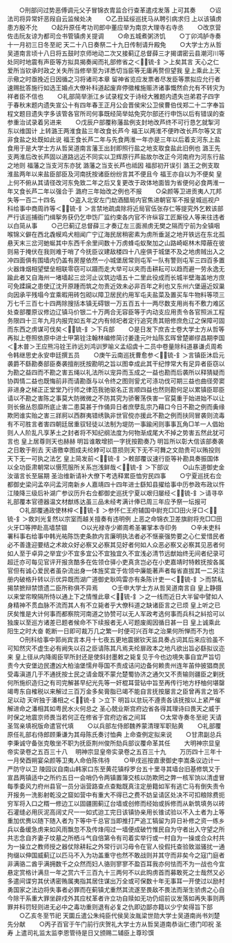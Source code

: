 <!-- { "loadSidebar": true } -->
　　○刑部问过势恶傅调元父子冒锦衣胄监合行查革遣戍发落  上可其奏
　　○诏法司将异常奸恶叚自云监候处决
　　○乙丑延绥巡抚马从聘引病求归  上以该镇虏患方殷不允
　　○起升原任考功司郎中董应举为南京大理寺右寺丞
　　○改京营佐击阮友谅为都司佥书管镇虏关提调
　　○命五城煮粥济饥
　　○丁卯鸿胪寺奏十一月初三日冬至祀  天二十八日奏祭二十九日传制请升殿免
　　○大学士方从哲吴道南言顷十八日将五鼓时京师地动二次又接蓟辽总督薛三才揭谓密云县潮河川等处同时地震有声臣等方拟具揭奏闻而礼部修省之＜锍-釒＞上矣其言  天心之仁爱所当钦承时政之关失所当修举至为详悉切当臣等无庸再赘但望我  皇上乘此上天示儆之时亟挽近日因循之习将诸司本章  留神省览应发票者尽发臣等票拟应允行者速赐批答施行如选王婚点大僚补科道起废弃停徵榷施赈济诸事慨然俞允有不转灾为祥者臣不信也
　　○礼部简举浙江乡试录程文于诗经大雅题内遗失岂弟君子四字于春秋末题内遗失宣公十有四年春王正月公会晋侯宋公卫侯曹伯伐郑二十二字奉旨程文题目遗失字多该管各官所司何事既经简举姑免究尔部还行申饬以后有错误的查参重治试录着另进来
　　○戊辰户部覆称藩盐例支封地改芦终不可行恳乞就掣河东以维国计  上转潞王两淮食盐三年改食长芦今  福王以两淮不便昨改长芦尔等又言非食盐之处既如此说  福王食长芦二年与先食两淮一年亦是三年以后着支河东上盐食用于是大学士方从哲吴道南言藩王出封即照行盐之地支取食盐此旧例也  潞王先支两淮后改长芦固以道路远近不同实以卫辉原行芦盐故尔改正今河南府为河东行盐之地则  福藩之当支河东亦犹  潞藩之当支长芦也祗因  福邸初开误引  潞王之例支取淮盐两年以来盐臣部臣及河南抚按诸臣纷纷言其不便且今  福王亦自以为不便矣  皇上何不俯从其请径改河东免致二年之后又复更改于政体地面皆为省便何必食两淮一年又食长芦二年以强合于  潞府三年始改之例也不报
　　○朵颜等卫进贡夷人兀邦失等一百二十四名
　　○盗入北安左门劫酒醋局内官焦进朝官军不报皇城巡视户科给事中商周祚等＜锍-釒＞言禁地疏虞除将近局官伍张存仁等提究外乞敕该部严行该巡捕衙门缉挐务获仍乞申饬厂监约束各内官不许纵容工匠厮役人等来往违者以白简从事
　　○己巳蓟辽总督薛三才奏辽左三面濒虏无樊之隔而宁前为全镇咽喉锦义僻在西北毳幙鸡犬相闻广宁辽海民居稍密素为虏所垂涎之地开铁远在东北孤悬天末三岔河虵蜒其中东西千余里间数十万虏蜂屯蚁聚加之山路崎岖林木障蔽在彼则易于掩伏在我则难于哨了今抚臣议建敌楼四十八座俱于城堡不及之地虏贼出入之冲四面俱有围墙内仍盖有房屋依然一小城堡居常则屯军一队有警则屯军三四百多置火器烽烟相望壁垒相联零窃可以蹑而走大举可以夹而击耕耘可以趋而避一劳永逸无踰此者又自海州一堵墙起三岔河止议筑边墙五十二里此役成而长城半壁海盖地方庶可免蹂躏之患使辽沈开原踵而筑之勿责近效未必非百年之利也又东州六堡逼近奴巢向因承平残塌今宜乘暇用砖包砌以障卫居民约用军屯夫盐菜及置买车牛物料等项三万七千三百七十四两除搜括本镇无碍银一万五百五十一两尽数支用尚有不敷力难区处查部覆原议修边辽镇马价银二十万两合无容臣等于内动支应用责令各官照派工程务限四十三年九月内报完如五年之内有倾圯者定行追究责其赔修庶危辽之保障可固而东西之虏谋可伐矣＜锍-釒＞下兵部
　　○是日发下庶吉士卷大学士方从哲等再拟上卷照依原中进士甲第铨注翰林编修简讨姜逢元叶灿陈玄晖曾楚卿缪昌期李国＜木普＞王应熊冯铨王祚远刘鸿训罗喻义孟绍虞十二员中卷量除科道暴谦贞周希令韩继思史永安申廷撰五员
　　○庚午云南巡抚曹愈参＜锍-釒＞言镇臣沐启元袭爵不繇勘奏部臣奏袭擅削抚按勘明之旨以图幸成此其干纪悖常大有足异者臣窃以为勘之益四而不勘之害五绳以礼法所以宠异而玉成之一益也勘而后袭所以释猜疑而协舆情二益也既悔前非而请勘亟与以令终之图则諐尤可涤功伐可期三益也曲径旁窦非进身之梯正正堂堂乃行师之律范我驰驱名正言顺四益也然则勘何足以累镇臣耶臣请以不勘之害陈之事莫大防微微之不防其究为骄奢荡佚害一官莫重于始进始不以让则长傲丛怨靡所底止害二患莫甚于作俑异日者庶孽乱宗乃藉口今日不勘之例而夤缘欺罔谁实贻之害三牂牁以西群夷错绣孰非世官傥亦援此不勘之例而扶同冒袭则流毒有不可胜言者害四朝廷居重驭轻徒以法制为堤防一事踰闲则事事瓦角□羊一人倡始则人人阶乱凡享茅土之封者将不知纪纲法度为何物渐成尾大不掉之势害五然此犹可言也  皇上居尊则天也赫赫  明旨谁敢增损一字抚按勘奏乃  明旨所以彰大信该部奏袭之日敢于削去  天语徼幸图成夫纶綍可以意损则天下无不可舞之文勋贵可以贿投则天下无一可执之法乞  皇上简发前＜锍-釒＞敕部覆议速行臣等补勘具奏振国体以全功臣肃朝常以慑荒服所关系岂浅鲜哉＜锍-釒＞下部议
　　○山东道御史金汝谐言长至届期  圣治维新请补大僚下考选释累臣恤穷民四事
　　○宁夏巡抚右佥都御史梁问孟卒问孟河南新乡人嘉靖四十四年进士繇知县擢给事中历参政布政以忤江陵降三级后补湖广参议历升右佥都御史巡抚宁夏以艰归屡经＜锍-釒＞请寻卒礼部覆本官德器温文材猷练达虽三品未经考满计俸已周三年应予祭一坛报可
　　○礼部覆通政使林梓＜锍-釒＞参怀仁王府辅国中尉充□□田火牙□＜锍-釒＞救刘光复然以宗室而越关擅奏有违明例  上恶之命锦衣卫差旗尉将充□□田火牙□等押赴高墙禁锢
　　○以光禄寺少卿周希圣署掌本寺印务
　　○辛未吏科署科事右给事中韩光祐陈饬吏条款内言廉明执法者必不惬豪强势要之心仁爱惜民者必不善逢迎要结之术故众好必察又必察其见好者何如人众恶必察又必察其见恶者何如人至于卓异之举宜少不宜多宜公不宜独宜久不宜浅必清节远猷始终无间者纪录可超迁亦可每见官评开报贪酷多在佐领仓驿小吏真贪岂必在小吏嘉靖时特敕抚按各属官但有诚心爱民者虽杂流出身一体旌奖宜于佐领中廉能著声者每省直拔其一二另注册内破格升转以示优异既而湖广道御史耿鸣雷亦有条陈计吏一＜锍-釒＞而禁私揭禁摭辩禁馈遗二臣所称俱不异焉
　　○壬申大学士方从哲吴道南言自  皇上静摄以来堂帘暌隔所恃以通上下之情惟此章＜锍-釒＞之一线而近日大半留中譬如人身精神不贯血脉不流而其人有不立毙者乎大僚科道之缺诸臣言之已烦  皇上听之已厌矣惟是大计何事而都察院河南道之协赞可以无人军政考选何事而兵科之紏拾可以独废以至巡方诸差已题者候命不下续报者无人可题废阁因循日甚一日  皇上诚乘此阳生之时大奋  乾断一日即可裁万几之繁一时便可兴百年之治果何所惮而不为也
　　○刑科给事中郭尚宾言本月十七夜五更地震据钦天监具奏占词其后来应验虽不可知然灾不虚生必有阙失以召之臣请陈其凡焉夫纶扉政本之地凡欲出旨必繇拟议迩来  皇上径从内降阁臣罕所封还是使斜封墨敕之毙复见于今也边境失事自宜严旨切责今大安堡边民遭凶大柏油堡懦弁辱国不责成诘问边备何赖贵州连年苖仲披猖商民受毒滇道几于不通抚按士民之请金既不蒙允楚蜀协济之通欠又不责输则疆臣之剿抚何所施织造归之有司完解甚早纪光先等一奸棍耳营钻中旨至再传行地方杼柚何堪罄竭粤东自榷税以来解过三百万金多矣膏脂已竭不能自言抚按屡言之臣曾再言之皆不足以动  天听独于潘相之＜锍-釒＞立下  明旨以怠玩不遵责各该抚按以上紧严催解进命之潘相其如粤民水火何总之  圣心兢业斯宫府边省各得其理诗曰畏天之威于时保之地震京师畏当若何正在修省于宫府边省之间耳
　　○太常寺奏冬至祀  天请  圣驾亲填祝版命遣官代填
　　○以兵部左侍郎魏养蒙清理军职贴黄
　　○礼部覆原任礼部右侍郎顾秉谦为其母陈氏奏讨恤典  上命查例定拟来说
　　○甘肃副总兵李秉诚守备张克敬坐不职为抚臣荆州俊所劾兵部议覆命革其任
　　大明神宗显皇帝实录卷之五百三十八
　明神宗显皇帝实录卷之五百三十九
　　万历四十三年十一月癸酉朔宴朵颜等卫夷人命伯陈伟待
　　○甲戌巡按直隶御史李嵩条议边计一严防守以卫  陵园议自南山韩家口东至黄花镇桴罗台五十里寻其墙台旧基修筑又于宣昌两镇适中之所约五日一会哨仍令两镇置簿交核以防欺罔之弊一核军饷以清虚冒每季委风力府州县官一员分诣营路查点查黜既真注定册籍如军有逃亡马有倒失责令开报务一洗影射乾没之窟如营中有重大不得已之费不妨呈请区处决不可扣粮除费扼穷军将入口之糈一修边工以固疆圉蓟辽台墙或创修而经始或拆修而从新筑填务以砖石灌缝必用灰泥高阔丈尺一一如式迨工完日该镇协亲用长锥试验以不入土者为上等重加优赉以随下随入者为下等中千总官当即推打严追工犒留为异日补修之资一练乡兵以备缓急虏来如风雨飘忽不及传烽闯过一墙便成破竹惟民自为守者出入守望之所共志念自齐妻子坟墓之所栖斗气自倍第令有司着实举行或一村自为一操或合众村共为一操立之教师授之器仗除耕耘之外常行训习毋令在官人役假托查验致滋骚扰一通拘缀以伸国威蓟辽以匹马不入为功盖重守也然不敢战则并其守而非矣今之寇门庭者非满骆二酋乎满拥数千之众然而妇人骆则寥寥不盈百耳我亦何怯而不为一战也今宜悬定赏格计满旦一年之赏六千三百九十三两何不以此购虏首而募敢死之士哉然又必多遣间谍穷其伏诱密贿属夷指其居住谋出万全或可保数十年无事耳一开使过以励村勇国家之法边将失事者必罪而在蓟镇尤重然其流遂至畏敌不畏法而渐生骄虏之心自今除干系重大罪坐辟戍外其应杖革者许立功自赎如无功仍炤前议发落如再失事则两罪并科罚轻则进无必中之毒功重则退有必复之仇即边鄙亦籍以少宁矣得旨下部
　　○乙亥冬至节祀  天圜丘遣公朱纯臣代侯吴汝胤梁世勋大学士吴道南尚书刘楚先分献
　　○丙子百官于午门前行庆贺礼大学士方从哲吴道南恭诣仁德门叩祝  圣寿  上遣司礼监太监李恩管待是日又颁赐二辅臣上尊珍馔
